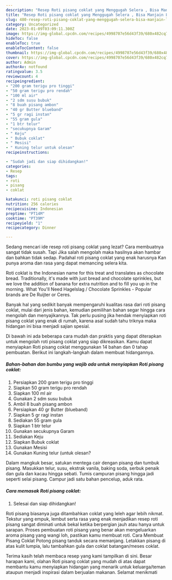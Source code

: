 ```yaml
---
description: "Resep Roti pisang coklat yang Menggugah Selera , Bisa Manjain Lidah"
title: "Resep Roti pisang coklat yang Menggugah Selera , Bisa Manjain Lidah"
slug: 480-resep-roti-pisang-coklat-yang-menggugah-selera-bisa-manjain-lidah
category: Uncategorized
date: 2023-01-09T03:09:11.300Z
image: https://img-global.cpcdn.com/recipes/4998707e56d43f39/680x482cq70/roti-pisang-coklat-foto-resep-utama.jpg
hideToc: false
enableToc: true
enableTocContent: false
thumbnail: https://img-global.cpcdn.com/recipes/4998707e56d43f39/680x482cq70/roti-pisang-coklat-foto-resep-utama.jpg
cover: https://img-global.cpcdn.com/recipes/4998707e56d43f39/680x482cq70/roti-pisang-coklat-foto-resep-utama.jpg
author: Admin
authorAv: notfound
ratingvalue: 3.5
reviewcount: 4
recipeingredient:
- "200 gram terigu pro tinggi"
- "50 gram terigu pro rendah"
- "100 ml air"
- "2 sdm susu bubuk"
- "8 buah pisang ambon"
- "40 gr Butter blueband"
- "5 gr ragi instan"
- "55 gram gula"
- "1 btr telur"
- "secukupnya Garam"
- " Keju"
- " Bubuk coklat"
- " Mesisi"
- " Kuning telur untuk olesan"
recipeinstructions:

- "Sudah jadi dan siap dihidangkan!"
categories:
- Resep
tags:
- roti
- pisang
- coklat

katakunci: roti pisang coklat 
nutrition: 256 calories
recipecuisine: Indonesian
preptime: "PT14M"
cooktime: "PT39M"
recipeyield: "1"
recipecategory: Dinner

---
```



Sedang mencari ide resep roti pisang coklat yang lezat? Cara membuatnya sangat tidak susah. Tapi Jika salah mengolah maka hasilnya akan hambar dan bahkan tidak sedap. Padahal roti pisang coklat yang enak harusnya Kan punya aroma dan rasa yang dapat memancing selera kita.


Roti coklat is the Indonesian name for this treat and translates as chocolate bread. Traditionally, it&#39;s made with just bread and chocolate sprinkles, but we love the addition of banana for extra nutrition and to fill you up in the morning. What You&#39;ll Need Hagelslag / Chocolate Sprinkles - Popular brands are De Ruijter or Ceres.

Banyak hal yang sedikit banyak mempengaruhi kualitas rasa dari roti pisang coklat, mulai dari jenis bahan, kemudian pemilihan bahan segar hingga cara mengolah dan menyajikannya. Tak perlu pusing jika hendak menyiapkan roti pisang coklat yang enak di rumah, karena asal sudah tahu triknya maka hidangan ini bisa menjadi sajian spesial.


Di bawah ini ada beberapa cara mudah dan praktis yang dapat diterapkan untuk mengolah roti pisang coklat yang siap dikreasikan. Kamu dapat menyiapkan Roti pisang coklat menggunakan 14 bahan dan 0 tahap pembuatan. Berikut ini langkah-langkah dalam membuat hidangannya.

<!--inarticleads1-->

##### Bahan-bahan dan bumbu yang wajib ada untuk menyiapkan Roti pisang coklat:

1. Persiapkan 200 gram terigu pro tinggi
1. Siapkan 50 gram terigu pro rendah
1. Siapkan 100 ml air
1. Gunakan 2 sdm susu bubuk
1. Ambil 8 buah pisang ambon
1. Persiapkan 40 gr Butter (blueband)
1. Siapkan 5 gr ragi instan
1. Sediakan 55 gram gula
1. Siapkan 1 btr telur
1. Gunakan secukupnya Garam
1. Sediakan  Keju
1. Siapkan  Bubuk coklat
1. Gunakan  Mesisi
1. Gunakan  Kuning telur (untuk olesan?


Dalam mangkuk besar, satukan mentega cair dengan pisang dan tumbuk pisang. Masukkan telur, susu, ekstrak vanila, baking soda, serbuk penaik dan gula dan kacau hingga sebati. Tumis campuran pisang hingga jadi seperti selai pisang. Campur jadi satu bahan pencelup, aduk rata. 

<!--inarticleads2-->

##### Cara memasak Roti pisang coklat:


1. Selesai dan siap dihidangkan!

Roti pisang biasanya juga ditambahkan coklat yang leleh agar lebih nikmat. Tekstur yang empuk, lembut serta rasa yang enak menjadikan resep roti pisang sangat diminati untuk bekal ketika berpergian jauh atau hanya untuk sarapan. Proses pembuatan roti pisang yang benar akan mengeluarkan aroma pisang yang wangi loh, pastikan kamu membuat roti. Cara Membuat Pisang Coklat Potong pisang tanduk secara memanjang. Letakkan pisang di atas kulit lumpia, lalu tambahkan gula dan coklat batangan/meses coklat. 

Terima kasih telah membaca resep yang kami tampilkan di sini. Besar harapan kami, olahan Roti pisang coklat yang mudah di atas dapat membantu kamu menyiapkan hidangan yang menarik untuk keluarga/teman ataupun menjadi inspirasi dalam berjualan makanan. Selamat menikmati
